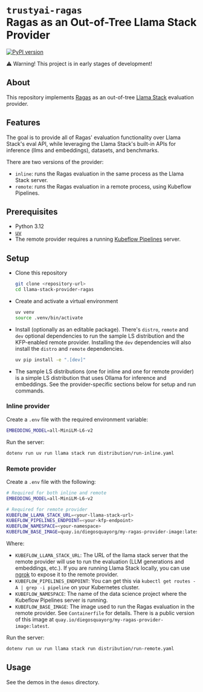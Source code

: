 # `trustyai-ragas` <br> Ragas as an Out-of-Tree Llama Stack Provider

[![PyPI version](https://img.shields.io/pypi/v/llama_stack_provider_ragas.svg)](https://pypi.org/project/llama-stack-provider-ragas/)

⚠️ Warning! This project is in early stages of development!

## About
This repository implements [Ragas](https://github.com/explodinggradients/ragas) as an out-of-tree [Llama Stack](https://github.com/meta-llama/llama-stack) evaluation provider.

## Features
The goal is to provide all of Ragas' evaluation functionality over Llama Stack's eval API, while leveraging the Llama Stack's built-in APIs for inference (llms and embeddings), datasets, and benchmarks.

There are two versions of the provider:
- `inline`: runs the Ragas evaluation in the same process as the Llama Stack server.
- `remote`: runs the Ragas evaluation in a remote process, using Kubeflow Pipelines.

## Prerequisites
- Python 3.12
- [uv](https://docs.astral.sh/uv/)
- The remote provider requires a running [Kubeflow Pipelines](https://www.kubeflow.org/docs/components/pipelines) server.

## Setup
- Clone this repository
    ```bash
    git clone <repository-url>
    cd llama-stack-provider-ragas
    ```

- Create and activate a virtual environment
    ```bash
    uv venv
    source .venv/bin/activate
    ```

- Install (optionally as an editable package). There's `distro`, `remote` and `dev` optional dependencies to run the sample LS distribution and the KFP-enabled remote provider. Installing the `dev` dependencies will also install the `distro` and `remote` dependencies.
    ```bash
    uv pip install -e ".[dev]"
    ```
- The sample LS distributions (one for inline and one for remote provider) is a simple LS distribution that uses Ollama for inference and embeddings. See the provider-specific sections below for setup and run commands.

### Inline provider

Create a `.env` file with the required environment variable:
```bash
EMBEDDING_MODEL=all-MiniLM-L6-v2
```

Run the server:
```bash
dotenv run uv run llama stack run distribution/run-inline.yaml
```

### Remote provider

Create a `.env` file with the following:
```bash
# Required for both inline and remote
EMBEDDING_MODEL=all-MiniLM-L6-v2

# Required for remote provider
KUBEFLOW_LLAMA_STACK_URL=<your-llama-stack-url>
KUBEFLOW_PIPELINES_ENDPOINT=<your-kfp-endpoint>
KUBEFLOW_NAMESPACE=<your-namespace>
KUBEFLOW_BASE_IMAGE=quay.io/diegosquayorg/my-ragas-provider-image:latest
```

Where:
- `KUBEFLOW_LLAMA_STACK_URL`: The URL of the llama stack server that the remote provider will use to run the evaluation (LLM generations and embeddings, etc.). If you are running Llama Stack locally, you can use [ngrok](https://ngrok.com/) to expose it to the remote provider.
- `KUBEFLOW_PIPELINES_ENDPOINT`: You can get this via `kubectl get routes -A | grep -i pipeline` on your Kubernetes cluster.
- `KUBEFLOW_NAMESPACE`: The name of the data science project where the Kubeflow Pipelines server is running.
- `KUBEFLOW_BASE_IMAGE`: The image used to run the Ragas evaluation in the remote provider. See `Containerfile` for details. There is a public version of this image at `quay.io/diegosquayorg/my-ragas-provider-image:latest`.

Run the server:
```bash
dotenv run uv run llama stack run distribution/run-remote.yaml
```


## Usage
See the demos in the `demos` directory.
